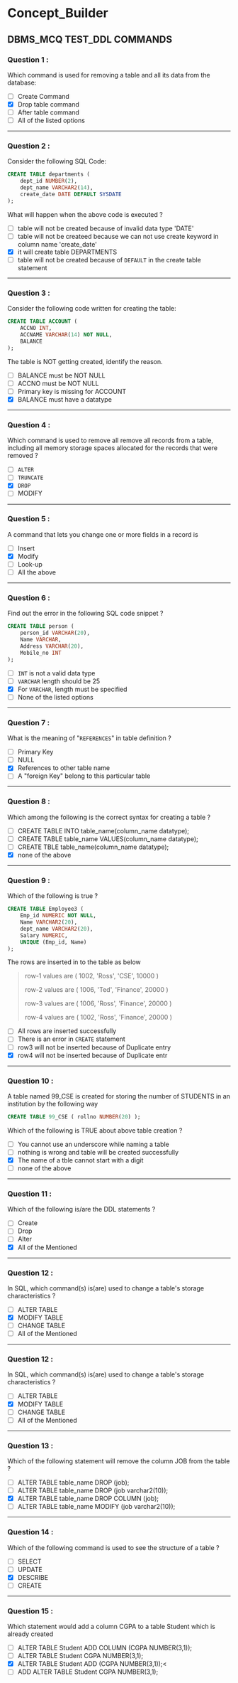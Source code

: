 # Concept_Builder

## DBMS_MCQ TEST_DDL COMMANDS

### Question 1 :

Which command is used for removing a table and all its data from the database:

- [ ] Create Command
- [x] Drop table command
- [ ] After table command
- [ ] All of the listed options

---

### Question 2 :

Consider the following SQL Code:

```sql
CREATE TABLE departments (
    dept_id NUMBER(2),
    dept_name VARCHAR2(14),
    create_date DATE DEFAULT SYSDATE
);
```

What will happen when the above code is executed ?

- [ ] table will not be created because of invalid data type 'DATE'
- [ ] table will not be createed because we can not use create keyword in column name 'create_date'
- [x] it will create table DEPARTMENTS
- [ ] table will not be created because of `DEFAULT` in the create table statement

---

### Question 3 :

Consider the following code written for creating the table:

```sql
CREATE TABLE ACCOUNT (
    ACCNO INT,
    ACCNAME VARCHAR(14) NOT NULL,
    BALANCE
);
```

The table is NOT getting created, identify the reason.

- [ ] BALANCE must be NOT NULL
- [ ] ACCNO must be NOT NULL
- [ ] Primary key is missing for ACCOUNT
- [x] BALANCE must have a datatype

---

### Question 4 :

Which command is used to remove all remove all records from a table, including all memory storage spaces allocated for the records that were removed ?

- [ ] `ALTER`
- [ ] `TRUNCATE`
- [x] `DROP`
- [ ] MODIFY

---

### Question 5 :

A command that lets you change one or more fields in a record is

- [ ] Insert
- [x] Modify
- [ ] Look-up
- [ ] All the above

---

### Question 6 :

Find out the error in the following SQL code snippet ?

```sql
CREATE TABLE person (
    person_id VARCHAR(20),
    Name VARCHAR,
    Address VARCHAR(20),
    Mobile_no INT
);
```

- [ ] `INT` is not a valid data type
- [ ] `VARCHAR` length should be 25
- [x] For `VARCHAR`, length must be specified
- [ ] None of the listed options

---

### Question 7 :

What is the meaning of "`REFERENCES`" in table definition ?

- [ ] Primary Key
- [ ] NULL
- [x] References to other table name
- [ ] A "foreign Key" belong to this particular table

---

### Question 8 :

Which among the following is the correct syntax for creating a table ?

- [ ] CREATE TABLE INTO table_name(column_name datatype);
- [ ] CREATE TABLE table_name VALUES(column_name datatype);
- [ ] CREATE TBLE table_name(column_name datatype);
- [x] none of the above

---

### Question 9 :

Which of the following is true ?

```sql
CREATE TABLE Employee3 (
    Emp_id NUMERIC NOT NULL,
    Name VARCHAR2(20),
    dept_name VARCHAR2(20),
    Salary NUMERIC,
    UNIQUE (Emp_id, Name)
);
```

The rows are inserted in to the table as below

> row-1 values are ( 1002, 'Ross', 'CSE', 10000 )
> 
> row-2 values are ( 1006, 'Ted', 'Finance', 20000 )
> 
> row-3 values are ( 1006, 'Ross', 'Finance', 20000 )
> 
> row-4 values are ( 1002, 'Ross', 'Finance', 20000 )

- [ ] All rows are inserted successfully
- [ ] There is an error in `CREATE` statement
- [ ] row3 will not be inserted because of Duplicate entry
- [x] row4 will not be inserted because of Duplicate entr

---

### Question 10 :

A table named 99_CSE is created for storing the number of STUDENTS in an institution by the following way

```sql
CREATE TABLE 99_CSE ( rollno NUMBER(20) );
```

Which of the following is TRUE about above table creation ?

- [ ] You cannot use an underscore while naming a table
- [ ] nothing is wrong and table will be created successfully
- [x] The name of a tble cannot start with a digit
- [ ] none of the above

---

### Question 11 :

Which of the following is/are the DDL statements ?

- [ ] Create
- [ ] Drop
- [ ] Alter
- [x] All of the Mentioned

---

### Question 12 :

In SQL, which command(s) is(are) used to change a table's storage characteristics ?

- [ ] ALTER TABLE
- [x] MODIFY TABLE
- [ ] CHANGE TABLE
- [ ] All of the Mentioned

---

### Question 12 :

In SQL, which command(s) is(are) used to change a table's storage characteristics ?

- [ ] ALTER TABLE
- [x] MODIFY TABLE
- [ ] CHANGE TABLE
- [ ] All of the Mentioned

---

### Question 13 :

Which of the following statement will remove the column JOB from the table ?

- [ ] ALTER TABLE table_name DROP (job);
- [ ] ALTER TABLE table_name DROP (job varchar2(10));
- [x] ALTER TABLE table_name DROP COLUMN (job);
- [ ] ALTER TABLE table_name MODIFY (job varchar2(10));

---

### Question 14 :

Which of the following command is used to see the structure of a table ?

- [ ] SELECT
- [ ] UPDATE
- [x] DESCRIBE
- [ ] CREATE

---

### Question 15 :

Which statement would add a column CGPA to a table Student which is already created

- [ ] ALTER TABLE Student ADD COLUMN (CGPA NUMBER(3,1));
- [ ] ALTER TABLE Student  CGPA NUMBER(3,1);
- [x] ALTER TABLE Student ADD (CGPA NUMBER(3,1));<
- [ ] ADD ALTER TABLE Student CGPA NUMBER(3,1);
